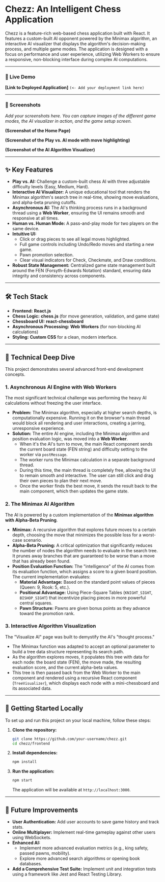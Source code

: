 # Chezz: An Intelligent Chess Application

Chezz is a feature-rich web-based chess application built with React. It features a custom-built AI opponent powered by the Minimax algorithm, an interactive AI visualizer that displays the algorithm's decision-making process, and multiple game modes. The application is designed with a focus on performance and user experience, utilizing Web Workers to ensure a responsive, non-blocking interface during complex AI computations.

---

### 🚀 Live Demo

**[Link to Deployed Application]** `(<- Add your deployment link here)`

---

### 📸 Screenshots

*Add your screenshots here. You can capture images of the different game modes, the AI visualizer in action, and the game setup screen.*

**(Screenshot of the Home Page)**

**(Screenshot of the Play vs. AI mode with move highlighting)**

**(Screenshot of the AI Algorithm Visualizer)**

---

## ✨ Key Features

- **Play vs. AI:** Challenge a custom-built chess AI with three adjustable difficulty levels (Easy, Medium, Hard).
- **Interactive AI Visualizer:** A unique educational tool that renders the Minimax algorithm's search tree in real-time, showing move evaluations, and alpha-beta pruning cutoffs.
- **Asynchronous AI:** The AI's thinking process runs in a background thread using a **Web Worker**, ensuring the UI remains smooth and responsive at all times.
- **Human vs. Human Mode:** A pass-and-play mode for two players on the same device.
- **Intuitive UI:**
    - Click or drag pieces to see all legal moves highlighted.
    - Full game controls including Undo/Redo moves and starting a new game.
    - Pawn promotion selection.
    - Clear visual indicators for Check, Checkmate, and Draw conditions.
- **Robust State Management:** Centralized game state management built around the FEN (Forsyth-Edwards Notation) standard, ensuring data integrity and consistency across components.

---

## 🛠️ Tech Stack

- **Frontend:** **React.js**
- **Chess Logic:** **chess.js** (for move generation, validation, and game state)
- **Chessboard UI:** **react-chessboard**
- **Asynchronous Processing:** **Web Workers** (for non-blocking AI calculations)
- **Styling:** **Custom CSS** for a clean, modern interface.

---

## 🔬 Technical Deep Dive

This project demonstrates several advanced front-end development concepts.

### 1. Asynchronous AI Engine with Web Workers

The most significant technical challenge was performing the heavy AI calculations without freezing the user interface.

- **Problem:** The Minimax algorithm, especially at higher search depths, is computationally expensive. Running it on the browser's main thread would block all rendering and user interactions, creating a jarring, unresponsive experience.
- **Solution:** The entire AI engine, including the Minimax algorithm and position evaluation logic, was moved into a **Web Worker**.
    - When it's the AI's turn to move, the main React component sends the current board state (FEN string) and difficulty setting to the worker via `postMessage`.
    - The worker runs the Minimax calculation in a separate background thread.
    - During this time, the main thread is completely free, allowing the UI to remain smooth and interactive. The user can still click and drag their own pieces to plan their next move.
    - Once the worker finds the best move, it sends the result back to the main component, which then updates the game state.

### 2. The Minimax AI Algorithm

The AI is powered by a custom implementation of the **Minimax algorithm with Alpha-Beta Pruning**.

- **Minimax:** A recursive algorithm that explores future moves to a certain depth, choosing the move that minimizes the possible loss for a worst-case scenario.
- **Alpha-Beta Pruning:** A critical optimization that significantly reduces the number of nodes the algorithm needs to evaluate in the search tree. It prunes away branches that are guaranteed to be worse than a move that has already been found.
- **Position Evaluation Function:** The "intelligence" of the AI comes from its evaluation function, which assigns a score to a given board position. The current implementation evaluates:
    - **Material Advantage:** Based on the standard point values of pieces (Queen: 9, Rook: 5, etc.).
    - **Positional Advantage:** Using Piece-Square Tables (`KNIGHT_SIGHT`, `BISHOP_SIGHT`) that incentivize placing pieces in more powerful central squares.
    - **Pawn Structure:** Pawns are given bonus points as they advance toward the promotion rank.

### 3. Interactive Algorithm Visualization

The "Visualize AI" page was built to demystify the AI's "thought process."

- The Minimax function was adapted to accept an optional parameter to build a tree data structure representing its search path.
- As the algorithm explores moves, it populates this tree with data for each node: the board state (FEN), the move made, the resulting evaluation score, and the current alpha-beta values.
- This tree is then passed back from the Web Worker to the main component and rendered using a recursive React component (`TreeVisualizer`), which displays each node with a mini-chessboard and its associated data.

---

## 🚀 Getting Started Locally

To set up and run this project on your local machine, follow these steps:

1.  **Clone the repository:**
    ```bash
    git clone https://github.com/your-username/chezz.git
    cd chezz/frontend
    ```

2.  **Install dependencies:**
    ```bash
    npm install
    ```

3.  **Run the application:**
    ```bash
    npm start
    ```
    The application will be available at `http://localhost:3000`.

---

## 🔮 Future Improvements

- **User Authentication:** Add user accounts to save game history and track stats.
- **Online Multiplayer:** Implement real-time gameplay against other users using WebSockets.
- **Enhanced AI:**
    - Implement more advanced evaluation metrics (e.g., king safety, passed pawns, mobility).
    - Explore more advanced search algorithms or opening book databases.
- **Add a Comprehensive Test Suite:** Implement unit and integration tests using a framework like Jest and React Testing Library.

